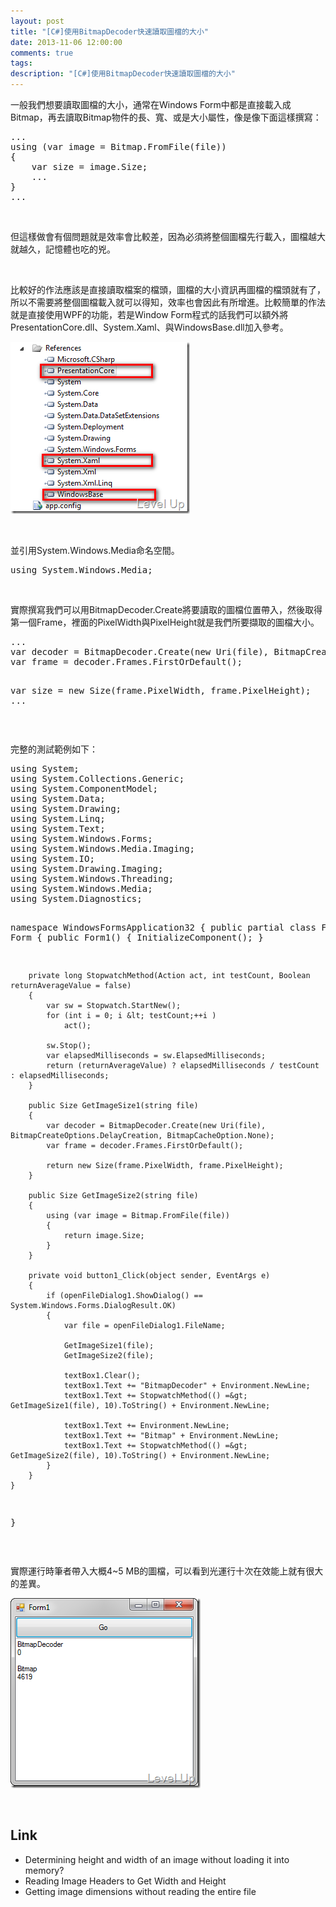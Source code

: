 ```yaml
---
layout: post
title: "[C#]使用BitmapDecoder快速讀取圖檔的大小"
date: 2013-11-06 12:00:00
comments: true
tags: 
description: "[C#]使用BitmapDecoder快速讀取圖檔的大小"
---
```

<p>一般我們想要讀取圖檔的大小，通常在Windows Form中都是直接載入成Bitmap，再去讀取Bitmap物件的長、寬、或是大小屬性，像是像下面這樣撰寫：</p>  <div style="padding-bottom: 0px; margin: 0px; padding-left: 0px; padding-right: 0px; display: inline; float: none; padding-top: 0px" id="scid:812469c5-0cb0-4c63-8c15-c81123a09de7:2c0d48d9-3912-4ba3-a060-328115661a1f" class="wlWriterSmartContent"><pre name="code" class="c#">...
using (var image = Bitmap.FromFile(file))
{
	var size = image.Size;
	...
}
...</pre></div>

<p> </p>

<p>但這樣做會有個問題就是效率會比較差，因為必須將整個圖檔先行載入，圖檔越大就越久，記憶體也吃的兇。</p>

<p> </p>

<p>比較好的作法應該是直接讀取檔案的檔頭，圖檔的大小資訊再圖檔的檔頭就有了，所以不需要將整個圖檔載入就可以得知，效率也會因此有所增進。比較簡單的作法就是直接使用WPF的功能，若是Window Form程式的話我們可以額外將PresentationCore.dll、System.Xaml、與WindowsBase.dll加入參考。</p>

<p><img style="border-bottom: 0px; border-left: 0px; border-top: 0px; border-right: 0px" border="0" alt="image" src="\images\posts\cc6a2079-51e1-4092-93ee-6e183bec515d\image_thumb_2.png" width="287" height="275" /> </p>

<p> </p>

<p>並引用System.Windows.Media命名空間。</p>

<div style="padding-bottom: 0px; margin: 0px; padding-left: 0px; padding-right: 0px; display: inline; float: none; padding-top: 0px" id="scid:812469c5-0cb0-4c63-8c15-c81123a09de7:1bd0f555-f9cd-47a1-94cb-b8a8f70e44d5" class="wlWriterSmartContent"><pre name="code" class="c#">using System.Windows.Media;</pre></div>

<p> </p>

<p>實際撰寫我們可以用BitmapDecoder.Create將要讀取的圖檔位置帶入，然後取得第一個Frame，裡面的PixelWidth與PixelHeight就是我們所要擷取的圖檔大小。</p>

<div style="padding-bottom: 0px; margin: 0px; padding-left: 0px; padding-right: 0px; display: inline; float: none; padding-top: 0px" id="scid:812469c5-0cb0-4c63-8c15-c81123a09de7:4c2ffe46-7c28-4b82-a9c4-036c1e27c748" class="wlWriterSmartContent"><pre name="code" class="c#">...
var decoder = BitmapDecoder.Create(new Uri(file), BitmapCreateOptions.DelayCreation, BitmapCacheOption.None);
var frame = decoder.Frames.FirstOrDefault();
			
var size = new Size(frame.PixelWidth, frame.PixelHeight);
...</pre></div>

<p> </p>

<p>完整的測試範例如下：</p>

<div style="padding-bottom: 0px; margin: 0px; padding-left: 0px; padding-right: 0px; display: inline; float: none; padding-top: 0px" id="scid:812469c5-0cb0-4c63-8c15-c81123a09de7:bd6bfe6c-81bb-4123-a74e-1b9b72f85f40" class="wlWriterSmartContent"><pre name="code" class="c#">using System;
using System.Collections.Generic;
using System.ComponentModel;
using System.Data;
using System.Drawing;
using System.Linq;
using System.Text;
using System.Windows.Forms;
using System.Windows.Media.Imaging;
using System.IO;
using System.Drawing.Imaging;
using System.Windows.Threading;
using System.Windows.Media;
using System.Diagnostics;

namespace WindowsFormsApplication32
{
	public partial class Form1 : Form
	{
		public Form1()
		{
			InitializeComponent();
		}

		private long StopwatchMethod(Action act, int testCount, Boolean returnAverageValue = false)
		{
			var sw = Stopwatch.StartNew();
			for (int i = 0; i &lt; testCount;++i )
				act();

			sw.Stop();
			var elapsedMilliseconds = sw.ElapsedMilliseconds;
			return (returnAverageValue) ? elapsedMilliseconds / testCount : elapsedMilliseconds; 
		}

		public Size GetImageSize1(string file)
		{
			var decoder = BitmapDecoder.Create(new Uri(file), BitmapCreateOptions.DelayCreation, BitmapCacheOption.None);
			var frame = decoder.Frames.FirstOrDefault();
			
			return new Size(frame.PixelWidth, frame.PixelHeight);
		}

		public Size GetImageSize2(string file)
		{
			using (var image = Bitmap.FromFile(file))
			{
				return image.Size;
			}
		}

		private void button1_Click(object sender, EventArgs e)
		{
			if (openFileDialog1.ShowDialog() == System.Windows.Forms.DialogResult.OK)
			{
				var file = openFileDialog1.FileName;

				GetImageSize1(file);
				GetImageSize2(file);

				textBox1.Clear();
				textBox1.Text += "BitmapDecoder" + Environment.NewLine;
				textBox1.Text += StopwatchMethod(() =&gt; GetImageSize1(file), 10).ToString() + Environment.NewLine;

				textBox1.Text += Environment.NewLine;
				textBox1.Text += "Bitmap" + Environment.NewLine;				
				textBox1.Text += StopwatchMethod(() =&gt; GetImageSize2(file), 10).ToString() + Environment.NewLine;
			}
		}
	}
}</pre></div>

<p> </p>

<p>實際運行時筆者帶入大概4~5 MB的圖檔，可以看到光運行十次在效能上就有很大的差異。</p>

<p><img style="border-bottom: 0px; border-left: 0px; border-top: 0px; border-right: 0px" border="0" alt="image" src="\images\posts\cc6a2079-51e1-4092-93ee-6e183bec515d\image_thumb.png" width="304" height="304" /> </p>

<p> </p>

<h2>Link</h2>

<ul>
  <li>Determining height and width of an image without loading it into memory?</li>

  <li>Reading Image Headers to Get Width and Height</li>

  <li>Getting image dimensions without reading the entire file</li>
</ul>